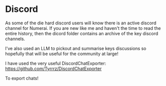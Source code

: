 # Discord

As some of the die hard discord users will know there is an active
discord channel for Numerai. If you are new like me and haven't the
time to read the entire history, then the dicord folder contains an 
archive of the key discord channels.

I've also used an LLM to pickout and summarise keys discussions so 
hopefully that will be useful for the community at large!

I have used the very useful DiscordChatExporter: 
https://github.com/Tyrrrz/DiscordChatExporter

To export chats!





